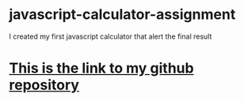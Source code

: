 # javascript-calculator-assignment
I created my first javascript calculator that alert the final result

<h1><a href="https://github.com/Adejohn0001/javascript-calculator-assignment">This is the link to my github repository</a></h1>
